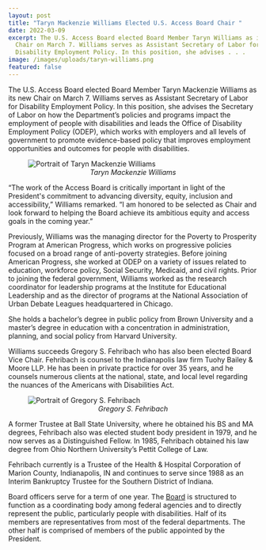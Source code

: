 ```yaml
---
layout: post
title: "Taryn Mackenzie Williams Elected U.S. Access Board Chair "
date: 2022-03-09
excerpt: The U.S. Access Board elected Board Member Taryn Williams as its new
  Chair on March 7. Williams serves as Assistant Secretary of Labor for
  Disability Employment Policy. In this position, she advises . . .
image: /images/uploads/taryn-williams.png
featured: false
---
```

The U.S. Access Board elected Board Member Taryn Mackenzie Williams as its new Chair on March 7. Williams serves as Assistant Secretary of Labor for Disability Employment Policy. In this position, she advises the Secretary of Labor on how the Department’s policies and programs impact the employment of people with disabilities and leads the Office of Disability Employment Policy (ODEP), which works with employers and all levels of government to promote evidence-based policy that improves employment opportunities and outcomes for people with disabilities.

<figure class="img-right">
  <img src="{{ site.baseurl }}/images/uploads/taryn-williams.png" alt="Portrait of Taryn Mackenzie Williams" class="center">
  <figcaption style="text-align:center">
    <em>Taryn Mackenzie Williams</em>
  </figcaption>
</figure>

“The work of the Access Board is critically important in light of the President's commitment to advancing diversity, equity, inclusion and accessibility,” Williams remarked. “I am honored to be selected as Chair and look forward to helping the Board achieve its ambitious equity and access goals in the coming year.”  

Previously, Williams was the managing director for the Poverty to Prosperity Program at American Progress, which works on progressive policies focused on a broad range of anti-poverty strategies. Before joining American Progress, she worked at ODEP on a variety of issues related to education, workforce policy, Social Security, Medicaid, and civil rights. Prior to joining the federal government, Williams worked as the research coordinator for leadership programs at the Institute for Educational Leadership and as the director of programs at the National Association of Urban Debate Leagues headquartered in Chicago.

She holds a bachelor’s degree in public policy from Brown University and a master’s degree in education with a concentration in administration, planning, and social policy from Harvard University.

Williams succeeds Gregory S. Fehribach who has also been elected Board Vice Chair. Fehribach is counsel to the Indianapolis law firm Tuohy Bailey & Moore LLP. He has been in private practice for over 35 years, and he counsels numerous clients at the national, state, and local level regarding the nuances of the Americans with Disabilities Act.

<figure class="img-right">
  <img src="{{ site.baseurl }}/images/uploads/greg-fehribach.png" alt="Portrait of Gregory S. Fehribach" class="center">
  <figcaption style="text-align:center">
    <em>Gregory S. Fehribach</em>
  </figcaption>
</figure>

A former Trustee at Ball State University, where he obtained his BS and MA degrees, Fehribach also was elected student body president in 1979, and he now serves as a Distinguished Fellow. In 1985, Fehribach obtained his law degree from Ohio Northern University’s Pettit College of Law.  

Fehribach currently is a Trustee of the Health & Hospital Corporation of Marion County, Indianapolis, IN and continues to serve since 1988 as an Interim Bankruptcy Trustee for the Southern District of Indiana. 

Board officers serve for a term of one year. The [Board](https://www.access-board.gov/about/board-members/) is structured to function as a coordinating body among federal agencies and to directly represent the public, particularly people with disabilities. Half of its members are representatives from most of the federal departments. The other half is comprised of members of the public appointed by the President.
